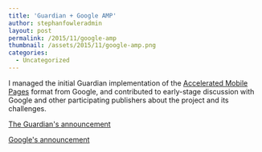 ```yaml
---
title: 'Guardian + Google AMP'
author: stephanfowleradmin
layout: post
permalink: /2015/11/google-amp
thumbnail: /assets/2015/11/google-amp.png
categories:
  - Uncategorized
---
```


I managed the initial Guardian implementation of the [Accelerated Mobile Pages](https://www.ampproject.org/) format from Google, and contributed to early-stage discussion with Google and other participating publishers about the project and its challenges.

[The Guardian's announcement](http://www.theguardian.com/help/insideguardian/2015/oct/07/todays-developer-release-of-accelerated-mobile-pages-amp)

[Google's announcement](https://googleblog.blogspot.co.uk/2015/10/introducing-accelerated-mobile-pages.html)

